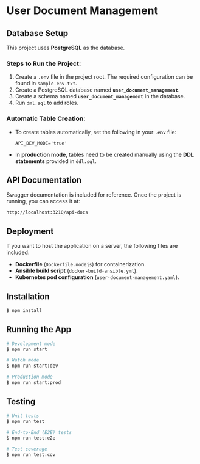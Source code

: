 # User Document Management

## Database Setup

This project uses **PostgreSQL** as the database.

### Steps to Run the Project:
1. Create a `.env` file in the project root. The required configuration can be found in `sample-env.txt`.
2. Create a PostgreSQL database named **`user_document_management`**.
3. Create a schema named **`user_document_management`** in the database.
4. Run `dml.sql` to add roles.

### Automatic Table Creation:
- To create tables automatically, set the following in your `.env` file:
  ```env
  API_DEV_MODE='true'
  ```
- In **production mode**, tables need to be created manually using the **DDL statements** provided in `ddl.sql`.

## API Documentation
Swagger documentation is included for reference. Once the project is running, you can access it at:
```
http://localhost:3210/api-docs
```

## Deployment
If you want to host the application on a server, the following files are included:
- **Dockerfile** (`Dockerfile.nodejs`) for containerization.
- **Ansible build script** (`docker-build-ansible.yml`).
- **Kubernetes pod configuration** (`user-document-management.yaml`).

## Installation

```bash
$ npm install
```

## Running the App

```bash
# Development mode
$ npm run start

# Watch mode
$ npm run start:dev

# Production mode
$ npm run start:prod
```

## Testing

```bash
# Unit tests
$ npm run test

# End-to-End (E2E) tests
$ npm run test:e2e

# Test coverage
$ npm run test:cov
```
